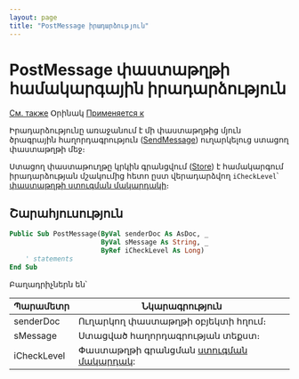 ```yaml
---
layout: page
title: "PostMessage իրադարձություն"
---
```


# PostMessage փաստաթղթի համակարգային իրադարձություն

[См. также](../scriptstproced.md) Օրինակ [Применяется к](../Defs/doc.md)

Իրադարձությունը առաջանում է մի փաստաթղթից մյուն ծրագրային հաղորդագրություն ([SendMessage](../Functions/ASDOC/SendMessage.md)) ուղարկելուց ստացող փաստաթղթի մեջ։

Ստացող փաստաթուղթը կրկին գրանցվում ([Store](../Functions/ASDOC/Store.md)) է համակարգում իրադարձության մշակումից հետո ըստ վերադարձվող `iCheckLevel`՝ [փաստաթղթի ստուգման մակարդակի](../Functions/ASDOC/DocCheckLevel.md)։

## Շարահյուսություն

``` vb
Public Sub PostMessage(ByVal senderDoc As AsDoc, _
                       ByVal sMessage As String, _
                       ByRef iCheckLevel As Long)
    ' statements
End Sub
```

Բաղադրիչներն են՝

| Պարամետր | Նկարագրություն |
|--|--|
| senderDoc | Ուղարկող փաստաթղթի օբյեկտի հղում։ |
| sMessage | Ստացված հաղորդագրության տեքստ։ |
| iCheckLevel | Փաստաթղթի գրանցման [ստուգման մակարդակ](../Functions/ASDOC/DocCheckLevel.md): |
